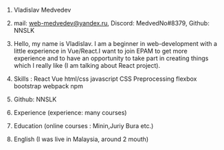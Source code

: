 1. Vladislav Medvedev
2. mail: web-medvedev@yandex.ru, Discord: MedvedNo#8379, Github: NNSLK
3. Hello, my name is Vladislav. I am a beginner in web-development with a little experience in Vue/React.I want to join EPAM to get more experience and to have an
   opportunity to take part in creating things which I really like (I am
   talking about React project).
4. Skills :
   React
   Vue
   html/css
   javascript
   CSS Preprocessing
   flexbox
   bootstrap
   webpack
   npm

5. Github: NNSLK
6. Experience (experience: many courses)
7. Education (online courses : Minin,Juriy Bura etc.)
8. English (I was live in Malaysia, around 2 mouth)
